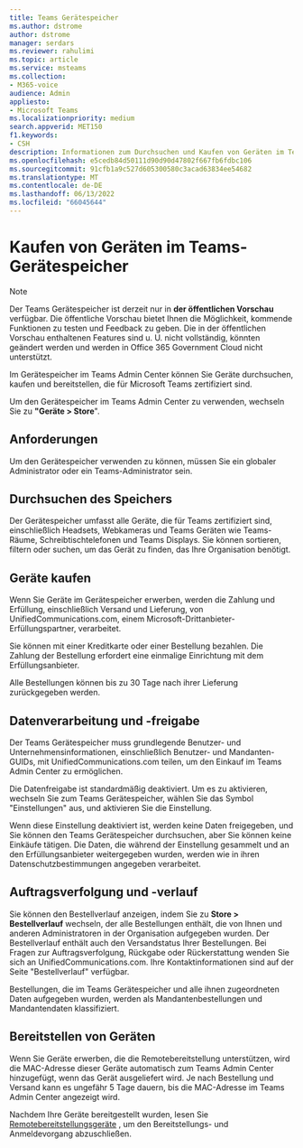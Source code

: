 ```yaml
---
title: Teams Gerätespeicher
ms.author: dstrome
author: dstrome
manager: serdars
ms.reviewer: rahulimi
ms.topic: article
ms.service: msteams
ms.collection:
- M365-voice
audience: Admin
appliesto:
- Microsoft Teams
ms.localizationpriority: medium
search.appverid: MET150
f1.keywords:
- CSH
description: Informationen zum Durchsuchen und Kaufen von Geräten im Teams Admin Center-Gerätespeicher
ms.openlocfilehash: e5cedb84d50111d90d90d47802f667fb6fdbc106
ms.sourcegitcommit: 91cfb1a9c527d605300580c3acad63834ee54682
ms.translationtype: MT
ms.contentlocale: de-DE
ms.lasthandoff: 06/13/2022
ms.locfileid: "66045644"
---
```

# <a name="purchase-devices-in-the-teams-device-store"></a>Kaufen von Geräten im Teams-Gerätespeicher

>[!NOTE]
>Der Teams Gerätespeicher ist derzeit nur in **der öffentlichen Vorschau** verfügbar. Die öffentliche Vorschau bietet Ihnen die Möglichkeit, kommende Funktionen zu testen und Feedback zu geben. Die in der öffentlichen Vorschau enthaltenen Features sind u. U. nicht vollständig, könnten geändert werden und werden in Office 365 Government Cloud nicht unterstützt.

Im Gerätespeicher im Teams Admin Center können Sie Geräte durchsuchen, kaufen und bereitstellen, die für Microsoft Teams zertifiziert sind.  

 Um den Gerätespeicher im Teams Admin Center zu verwenden, wechseln Sie zu **"Geräte > Store**".

## <a name="requirements"></a>Anforderungen

Um den Gerätespeicher verwenden zu können, müssen Sie ein globaler Administrator oder ein Teams-Administrator sein.

## <a name="browse-the-store"></a>Durchsuchen des Speichers

Der Gerätespeicher umfasst alle Geräte, die für Teams zertifiziert sind, einschließlich Headsets, Webkameras und Teams Geräten wie Teams-Räume, Schreibtischtelefonen und Teams Displays. Sie können sortieren, filtern oder suchen, um das Gerät zu finden, das Ihre Organisation benötigt.

## <a name="purchase-devices"></a>Geräte kaufen

Wenn Sie Geräte im Gerätespeicher erwerben, werden die Zahlung und Erfüllung, einschließlich Versand und Lieferung, von UnifiedCommunications.com, einem Microsoft-Drittanbieter-Erfüllungspartner, verarbeitet.  

Sie können mit einer Kreditkarte oder einer Bestellung bezahlen. Die Zahlung der Bestellung erfordert eine einmalige Einrichtung mit dem Erfüllungsanbieter.

Alle Bestellungen können bis zu 30 Tage nach ihrer Lieferung zurückgegeben werden.

## <a name="data-handling-and-sharing"></a>Datenverarbeitung und -freigabe

Der Teams Gerätespeicher muss grundlegende Benutzer- und Unternehmensinformationen, einschließlich Benutzer- und Mandanten-GUIDs, mit UnifiedCommunications.com teilen, um den Einkauf im Teams Admin Center zu ermöglichen.

Die Datenfreigabe ist standardmäßig deaktiviert. Um es zu aktivieren, wechseln Sie zum Teams Gerätespeicher, wählen Sie das Symbol "Einstellungen" aus, und aktivieren Sie die Einstellung.  

Wenn diese Einstellung deaktiviert ist, werden keine Daten freigegeben, und Sie können den Teams Gerätespeicher durchsuchen, aber Sie können keine Einkäufe tätigen. Die Daten, die während der Einstellung gesammelt und an den Erfüllungsanbieter weitergegeben wurden, werden wie in ihren Datenschutzbestimmungen angegeben verarbeitet.

## <a name="order-tracking-and-history"></a>Auftragsverfolgung und -verlauf

Sie können den Bestellverlauf anzeigen, indem Sie zu **Store > Bestellverlauf** wechseln, der alle Bestellungen enthält, die von Ihnen und anderen Administratoren in der Organisation aufgegeben wurden. Der Bestellverlauf enthält auch den Versandstatus Ihrer Bestellungen. Bei Fragen zur Auftragsverfolgung, Rückgabe oder Rückerstattung wenden Sie sich an UnifiedCommunications.com. Ihre Kontaktinformationen sind auf der Seite "Bestellverlauf" verfügbar.

Bestellungen, die im Teams Gerätespeicher und alle ihnen zugeordneten Daten aufgegeben wurden, werden als Mandantenbestellungen und Mandantendaten klassifiziert.

## <a name="provision-devices"></a>Bereitstellen von Geräten

Wenn Sie Geräte erwerben, die die Remotebereitstellung unterstützen, wird die MAC-Adresse dieser Geräte automatisch zum Teams Admin Center hinzugefügt, wenn das Gerät ausgeliefert wird. Je nach Bestellung und Versand kann es ungefähr 5 Tage dauern, bis die MAC-Adresse im Teams Admin Center angezeigt wird.

Nachdem Ihre Geräte bereitgestellt wurden, lesen Sie [Remotebereitstellungsgeräte](remote-provision-remote-login.md#generate-a-verification-code) , um den Bereitstellungs- und Anmeldevorgang abzuschließen.
